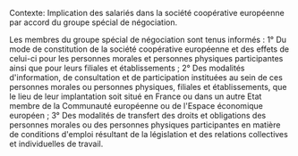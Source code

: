 Contexte: Implication des salariés dans la société coopérative européenne par accord du groupe spécial de négociation.

Les membres du groupe spécial de négociation sont tenus informés : 1° Du mode de constitution de la société coopérative européenne et des effets de celui-ci pour les personnes morales et personnes physiques participantes ainsi que pour leurs filiales et établissements ; 2° Des modalités d'information, de consultation et de participation instituées au sein de ces personnes morales ou personnes physiques, filiales et établissements, que le lieu de leur implantation soit situé en France ou dans un autre Etat membre de la Communauté européenne ou de l'Espace économique européen ; 3° Des modalités de transfert des droits et obligations des personnes morales ou des personnes physiques participantes en matière de conditions d'emploi résultant de la législation et des relations collectives et individuelles de travail.